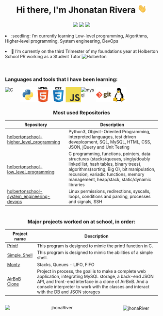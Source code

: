 <h1 align="center">Hi there, I'm Jhonatan Rivera <img src="https://raw.githubusercontent.com/ABSphreak/ABSphreak/master/gifs/Hi.gif" width="30px"> </h1>

<h3 align="center"><a href="mailto:jhonatan.rivera.pr@gmail.com"><img src="https://img.shields.io/badge/EMAIL-red?style=for-the-badge"></a>
<a href='./Jhonatan_Rivera.pdf'><img src="https://img.shields.io/badge/RESUME-important?style=for-the-badge"></a>
<a href="https://www.linkedin.com/in/jhonatan-rivera-cruz-242144222/"><img src="https://img.shields.io/badge/LINKEDIN-blue?style=for-the-badge"></a>
</h3>

<li> :seedling: I’m currently learning Low-level programming, Algorithms, Higher-level programming, System engineering, DevOps </li><br/>
<li>🔭 I’m currently on the third Trimester of my foundations year at Holberton School PR working as a Student Tutor <img src="https://blog.holbertonschool.com/wp-content/uploads/2019/04/avatar_profile.jpg" width="20" title="Holberton"> </li><br/><br/>

<h3>Languages and tools that I have been learning:</h3>

<a href="https://github.com/jhonaRiver/holbertonschool-low_level_programming">
  <img align="left" alt="C" width="50px" src="https://cdn.iconscout.com/icon/free/png-512/c-programming-569564.png" />
</a>
<a href="https://github.com/jhonaRiver/holbertonschool-higher_level_programming">
  <img align="left" alt="Python" width="50px" src="https://raw.githubusercontent.com/github/explore/80688e429a7d4ef2fca1e82350fe8e3517d3494d/topics/python/python.png" />
</a>
<a href="https://github.com/jhonaRiver/holbertonschool-higher_level_programming">
  <img align="left" alt="html" width="50px" src="https://raw.githubusercontent.com/github/explore/80688e429a7d4ef2fca1e82350fe8e3517d3494d/topics/html/html.png" />
</a>
<a href="https://github.com/jhonaRiver/holbertonschool-higher_level_programming">
  <img align="left" alt="css" width="50px" src="https://raw.githubusercontent.com/github/explore/80688e429a7d4ef2fca1e82350fe8e3517d3494d/topics/css/css.png" />
</a>
<a href="https://github.com/jhonaRiver/holbertonschool-higher_level_programming">
  <img align="left" alt="JS" width="50px" src="https://raw.githubusercontent.com/github/explore/80688e429a7d4ef2fca1e82350fe8e3517d3494d/topics/javascript/javascript.png" />
</a>
<a href="https://github.com/jhonaRiver/holbertonschool-higher_level_programming">
  <img align="left" alt="mysql" width="50px" height="50px" src="https://kinsta.com/fr/wp-content/uploads/sites/4/2019/04/logo-mysql-1.svg" />
</a>
<a href="https://github.com/jhonaRiver/">
  <img align="left" alt="git" width="50px" height="50px" src="https://raw.githubusercontent.com/github/explore/80688e429a7d4ef2fca1e82350fe8e3517d3494d/topics/git/git.png" />
</a>
<a href="https://github.com/jhonaRiver/holberton-system_engineering-devops">
  <img align="left" alt="linux" width="50px" src="https://raw.githubusercontent.com/github/explore/80688e429a7d4ef2fca1e82350fe8e3517d3494d/topics/linux/linux.png" />
</a>
<br><br><br>

<h3 align="center">Most used Repositories</h3>

| Repository | Description |
| --- | --- |
| [ holbertonschool-higher_level_programming](https://github.com/jhonaRiver/holbertonschool-higher_level_programming) | Python3, Object-Oriented Programming, interpreted languages, test driven deveplopment, SQL, MySQL, HTML, CSS, JSON, jQuery and Unit Testing |
| [ holbertonschool-low_level_programming](https://github.com/jhonaRiver/holbertonschool-low_level_programming) | C programming, functions, pointers, data structures (stacks/queues, singly/doubly linked list, hash tables, binary trees), algorithms(sorting, Big O), bit manipulation, recursion, variadic functions, memory management, heap/stack, static/dynamic libraries |
| [ holbertonschool-system_engineering-devops](https://github.com/jhonaRiver/holberton-system_engineering-devops) | Linux permissions, redirections, syscalls, loops, conditions and parsing, processes and signals, SSH |

<h3 align="center"><br>Major projects worked on at school, in order:</h3> 
  
| Project name | Description |
| --- | --- |
|[Printf](https://github.com/jhonaRiver/printf)| This program is designed to mimic the printf function in C.|
|[Simple_Shell](https://github.com/gabriel337/simple_shell)| This program is designed to mimic the abilities of a simple shell. |
|[Monty](https://github.com/jhonaRiver/monty) | Stacks, Queues - LIFO, FIFO |
|[AirBnB Clone](https://github.com/jhonaRiver/AirBnB_clone)| Project in process, the goal is to make a complete web application, integrating MySQL storage, a back-end JSON API, and front-end interface in a clone of AirBnB. And a console interpreter to work with the classes and interact with the DB and JSON storages|

<p align="center"> <br><img align="left" src="https://github-readme-stats.vercel.app/api/top-langs?username=jhonaRiver&show_icons=true&locale=en&layout=compact&theme=radical" alt="jhonaRiver" width=360 height=180/>
<img align="center" src="https://github-readme-stats.vercel.app/api?username=jhonaRiver&show_icons=true&theme=radical" alt="jhonaRiver" width=420 height=180/>
</p>
<!--
**jhonaRiver/jhonaRiver** is a ✨ _special_ ✨ repository because its `README.md` (this file) appears on your GitHub profile.

Here are some ideas to get you started:

- 🔭 I’m currently working on ...
- 🌱 I’m currently learning ...
- 👯 I’m looking to collaborate on ...
- 🤔 I’m looking for help with ...
- 💬 Ask me about ...
- 📫 How to reach me: ...
- 😄 Pronouns: ...
- ⚡ Fun fact: ...
-->
